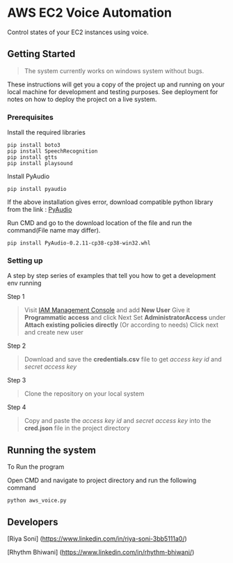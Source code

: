 # AWS EC2 Voice Automation

Control states of your EC2 instances using voice.

## Getting Started

>The system currently works on windows system without bugs.

These instructions will get you a copy of the project up and running on your local machine for development and testing purposes. See deployment for notes on how to deploy the project on a live system.

### Prerequisites

Install the required libraries

```
pip install boto3
pip install SpeechRecognition
pip install gtts
pip install playsound
```
Install PyAudio
```
pip install pyaudio
```
If the above installation gives error, download compatible python library from the link :
[PyAudio](https://www.lfd.uci.edu/~gohlke/pythonlibs/#pyaudio)

Run CMD and go to the download location of the file and run the command(File name may differ).
```
pip install PyAudio‑0.2.11‑cp38‑cp38‑win32.whl
```

### Setting up

A step by step series of examples that tell you how to get a development env running

Step 1
> Visit [IAM Management Console] and add **New User**
Give it **Programmatic access** and click Next
Set __AdministratorAccess__ under __Attach existing policies directly__ (Or according to needs)
Click next and create new user

Step 2
>Download and save the **credentials.csv** file to get *access key id* and *secret access key*

Step 3
>Clone the repository on your local system

Step 4
>Copy and paste the *access key id* and *secret access key* into the **cred.json** file in the project directory


## Running the system

To Run the program

Open CMD and navigate to project directory and run the following command
```
python aws_voice.py
```

## Developers

[Riya Soni] (https://www.linkedin.com/in/riya-soni-3bb5111a0/)

[Rhythm Bhiwani] (https://www.linkedin.com/in/rhythm-bhiwani/)

[IAM Management Console]: https://console.aws.amazon.com/iam/home#/users

